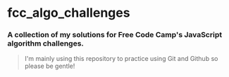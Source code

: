 # fcc_algo_challenges
### A collection of my solutions for Free Code Camp's JavaScript algorithm challenges.

>I'm mainly using this repository to practice using Git and Github so please be gentle!
